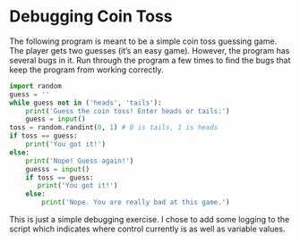 # Debugging Coin Toss

The following program is meant to be a simple coin toss guessing game. The player gets two guesses (it’s an easy game). However, the program has several bugs in it. Run through the program a few times to find the bugs that keep the program from working correctly.
```python
import random
guess = ''
while guess not in ('heads', 'tails'):
    print('Guess the coin toss! Enter heads or tails:')
    guess = input()
toss = random.randint(0, 1) # 0 is tails, 1 is heads
if toss == guess:
    print('You got it!')
else:
    print('Nope! Guess again!')
    guesss = input()
    if toss == guess:
       print('You got it!')
    else:
        print('Nope. You are really bad at this game.')
```

This is just a simple debugging exercise. I chose to add some logging to the script which indicates where control currently is as well as variable values.
